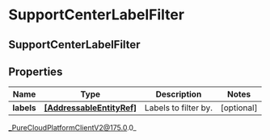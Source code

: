 # SupportCenterLabelFilter

## SupportCenterLabelFilter

## Properties

|Name | Type | Description | Notes|
|------------ | ------------- | ------------- | -------------|
| **labels** | [**[AddressableEntityRef]**]([AddressableEntityRef]) | Labels to filter by. | [optional] |



_PureCloudPlatformClientV2@175.0.0_
